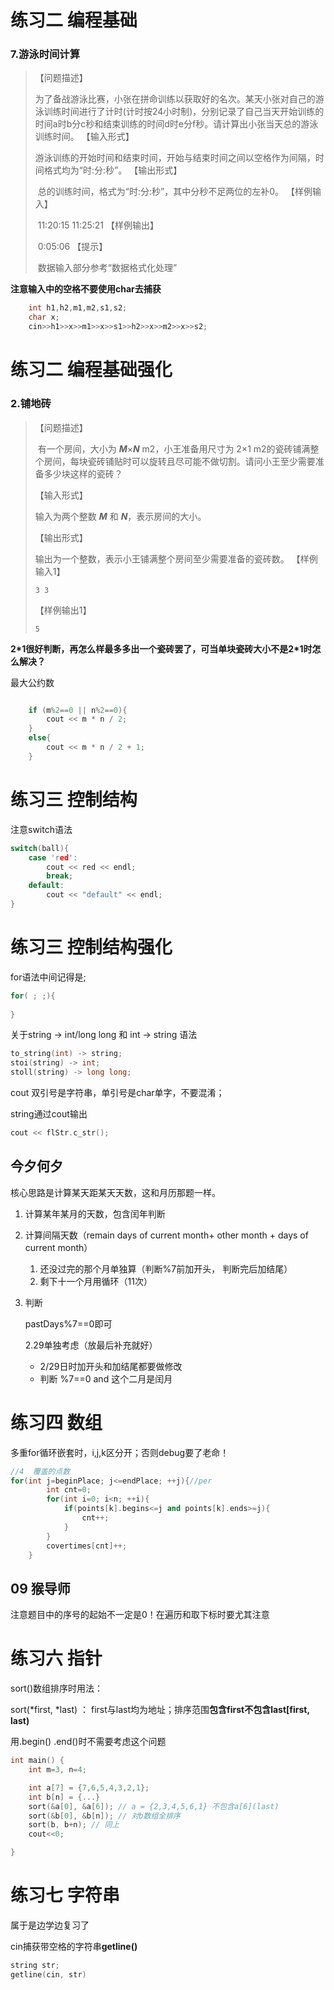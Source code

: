 # 练习二 编程基础

###  7.游泳时间计算

> 【问题描述】
>
> ​    为了备战游泳比赛，小张在拼命训练以获取好的名次。某天小张对自己的游泳训练时间进行了计时(计时按24小时制)，分别记录了自己当天开始训练的时间a时b分c秒和结束训练的时间d时e分f秒。请计算出小张当天总的游泳训练时间。
> 【输入形式】
>
> ​    游泳训练的开始时间和结束时间，开始与结束时间之间以空格作为间隔，时间格式均为“时:分:秒”。
> 【输出形式】
>
> ​    总的训练时间，格式为“时:分:秒”，其中分秒不足两位的左补0。
> 【样例输入】
>
> ​    11:20:15 11:25:21
> 【样例输出】
>
> ​    0:05:06
> 【提示】
>
> ​    数据输入部分参考“数据格式化处理”

**注意输入中的空格不要使用char去捕获**

```CPP
    int h1,h2,m1,m2,s1,s2;
    char x;
    cin>>h1>>x>>m1>>x>>s1>>h2>>x>>m2>>x>>s2;
```

# 练习二 编程基础强化

### 2.铺地砖

> 【问题描述】
>
> ​    有一个房间，大小为 ***M***×***N*** m2，小王准备用尺寸为 2×1 m2的瓷砖铺满整个房间，每块瓷砖铺贴时可以旋转且尽可能不做切割。请问小王至少需要准备多少块这样的瓷砖？
>
> 【输入形式】
>
>    输入为两个整数 ***M*** 和 ***N***，表示房间的大小。
>
> 【输出形式】
>
>    输出为一个整数，表示小王铺满整个房间至少需要准备的瓷砖数。
> 【样例输入1】
>
> ```
> 3 3
> ```
>
> 【样例输出1】
>
> ```
> 5
> ```

**2\*1很好判断，再怎么样最多多出一个瓷砖罢了，可当单块瓷砖大小不是2*1时怎么解决？**

最大公约数

```CPP

	if (m%2==0 || n%2==0){
		cout << m * n / 2;
	}
	else{
		cout << m * n / 2 + 1;
	}

```

# 练习三 控制结构

注意switch语法

```CPP
switch(ball){
    case 'red':
        cout << red << endl;
        break;
    default:
        cout << "default" << endl;
}
```

# 练习三 控制结构强化

for语法中间记得是; 

```cpp
for( ; ;){
    
}
```

关于string -> int/long long 和 int -> string 语法

```cpp
to_string(int) -> string;
stoi(string) -> int;
stoll(string) -> long long;
```

cout 双引号是字符串，单引号是char单字，不要混淆；

string通过cout输出

```cpp
cout << flStr.c_str();
```

## 今夕何夕

核心思路是计算某天距某天天数，这和月历那题一样。

1. 计算某年某月的天数，包含闰年判断

2. 计算间隔天数（remain days of current month+ other month + days of current month）

   1. 还没过完的那个月单独算（判断%7前加开头， 判断完后加结尾） 
   2. 剩下十一个月用循环（11次）

3. 判断

   pastDays%7==0即可

   2.29单独考虑（放最后补充就好）

   - 2/29日时加开头和加结尾都要做修改
   - 判断 %7==0 and 这个二月是闰月



# 练习四 数组

多重for循环嵌套时，i,j,k区分开；否则debug要了老命！

```cpp
//4  覆盖的点数   
for(int j=beginPlace; j<=endPlace; ++j){//per
        int cnt=0;
        for(int i=0; i<n; ++i){
            if(points[k].begins<=j and points[k].ends>=j){
                cnt++;
            }
        }
        covertimes[cnt]++;
    }
```

## 09 猴导师

注意题目中的序号的起始不一定是0！在遍历和取下标时要尤其注意

# 练习六 指针

sort()数组排序时用法：

sort(*first, *last) ： first与last均为地址；排序范围**包含first不包含last[first, last)**

用.begin() .end()时不需要考虑这个问题

```cpp
int main() {
    int m=3, n=4;

    int a[7] = {7,6,5,4,3,2,1};
	int b[n] = {...}
    sort(&a[0], &a[6]); // a = {2,3,4,5,6,1} 不包含a[6](last)
    sort(&b[0], &b[n]); // 对b数组全排序
    sort(b, b+n); // 同上
    cout<<0;

}
```





# 练习七 字符串

属于是边学边复习了

cin捕获带空格的字符串**getline()**

```cpp
string str;
getline(cin, str)
```

